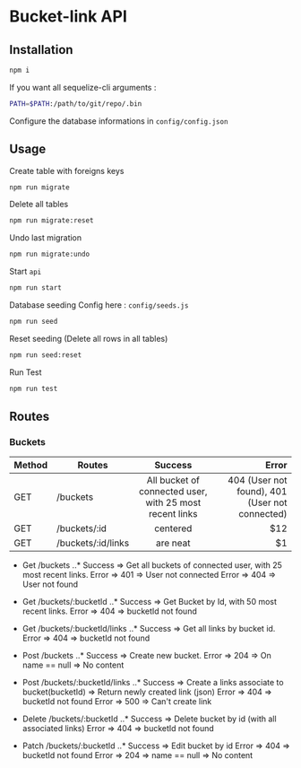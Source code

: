 # Bucket-link API

## Installation
``` bash
npm i
```
If you want all sequelize-cli arguments :
``` bash
PATH=$PATH:/path/to/git/repo/.bin
```
Configure the database informations in `config/config.json`

## Usage
Create table with foreigns keys
``` bash
npm run migrate
```
Delete all tables
``` bash
npm run migrate:reset
```
Undo last migration
``` bash
npm run migrate:undo
```
Start `api`
``` bash
npm run start
```
Database seeding
Config here : `config/seeds.js`
``` bash
npm run seed
  ```
Reset seeding (Delete all rows in all tables)
  ``` bash
  npm run seed:reset
  ```
  Run Test
  ```bash
  npm run test
  ```

## Routes

### Buckets
  | Method | Routes        | Success           | Error  |
  | ------ | ------------- |:-------------:| -----:|
  |GET| /buckets      | All bucket of connected user, with 25 most recent links | 404 (User not found), 401 (User not connected) |
  |GET| /buckets/:id      | centered      |   $12 |
  |GET| /buckets/:id/links | are neat      |    $1 |
  - Get /buckets
  ..* Success => Get all buckets of connected user, with 25 most recent links.
  Error => 401 => User not connected
  Error => 404 => User not found

  - Get /buckets/:bucketId
  ..* Success => Get Bucket by Id, with 50 most recent links.
  Error => 404 => bucketId not found

  - Get /buckets/:bucketId/links
  ..* Success => Get all links by bucket id.
  Error => 404 => bucketId not found

  - Post /buckets
  ..* Success => Create new bucket.
  Error => 204 => On name == null => No content

  - Post /buckets/:bucketId/links
..* Success => Create a links associate to bucket(bucketId) => Return newly created link (json)
  Error => 404 => bucketId not found
  Error => 500 => Can't create link

  - Delete /buckets/:bucketId
..* Success => Delete bucket by id (with all associated links)
  Error => 404 => bucketId not found

  - Patch /buckets/:bucketId
  ..* Success => Edit bucket by id
  Error => 404 => bucketId not found
  Error => 204 => name == null => No content


